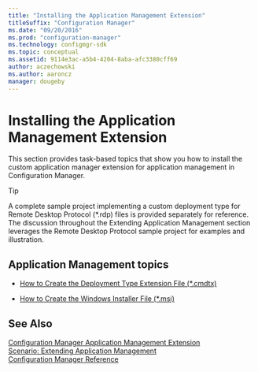 ```yaml
---
title: "Installing the Application Management Extension"
titleSuffix: "Configuration Manager"
ms.date: "09/20/2016"
ms.prod: "configuration-manager"
ms.technology: configmgr-sdk
ms.topic: conceptual
ms.assetid: 9114e3ac-a5b4-4204-8aba-afc3380cff69
author: aczechowski
ms.author: aaroncz
manager: dougeby
---
```

# Installing the Application Management Extension
This section provides task-based topics that show you how to install the custom application manager extension for application management in Configuration Manager.  

> [!TIP]
>  A complete sample project implementing a custom deployment type for Remote Desktop Protocol (\*.rdp) files is provided separately for reference. The discussion throughout the Extending Application Management section leverages the Remote Desktop Protocol sample project for examples and illustration.  

## Application Management topics  

-   [How to Create the Deployment Type Extension File (*.cmdtx)](../../develop/apps/how-to-create-the-deployment-type-extension-file-cmdtx.md)  

-   [How to Create the Windows Installer File (*.msi)](../../develop/apps/how-to-create-the-windows-installer-file-msi.md)  

## See Also  
 [Configuration Manager Application Management Extension](../../develop/apps/application-management-extension.md)   
 [Scenario: Extending Application Management](../../develop/apps/scenario--extending-application-management.md)   
 [Configuration Manager Reference](../../develop/reference/configuration-manager-reference.md)
